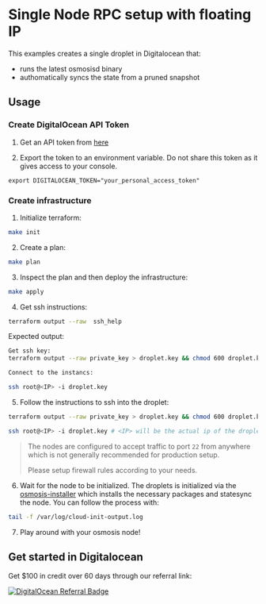 # Single Node RPC setup with floating IP

This examples creates a single droplet in Digitalocean that:

- runs the latest osmosisd binary
- authomatically syncs the state from a pruned snapshot

## Usage

### Create DigitalOcean API Token

1. Get an API token from [here](https://cloud.digitalocean.com/account/api)

2. Export the token to an environment variable. Do not share this token as it gives access to your console.

```
export DIGITALOCEAN_TOKEN="your_personal_access_token"
```

### Create infrastructure

1. Initialize terraform:

```bash
make init
```

2. Create a plan:

```bash
make plan
```

3. Inspect the plan and then deploy the infrastructure:

```bash
make apply
```

4. Get ssh instructions:

```bash
terraform output --raw  ssh_help 
```

Expected output:

```bash
Get ssh key:
terraform output --raw private_key > droplet.key && chmod 600 droplet.key

Connect to the instancs:

ssh root@<IP> -i droplet.key
```

5. Follow the instructions to ssh into the droplet:

```bash
terraform output --raw private_key > droplet.key && chmod 600 droplet.key

ssh root@<IP> -i droplet.key # <IP> will be the actual ip of the droplet
```

> The nodes are configured to accept traffic to port `22` from anywhere which is not
> generally recommended for production setup.
>
> Please setup firewall rules according to your needs.

6. Wait for the node to be initialized. The droplets is initialized via the [osmosis-installer](https://github.com/osmosis-labs/osmosis-installer) which installs the necessary packages and statesync the node. You can follow the process with:

```bash
tail -f /var/log/cloud-init-output.log
```

7. Play around with your osmosis node!

## Get started in Digitalocean

Get $100 in credit over 60 days through our referral link:

[![DigitalOcean Referral Badge](https://web-platforms.sfo2.digitaloceanspaces.com/WWW/Badge%203.svg)](https://www.digitalocean.com/?refcode=f6e2bb0e0af7&utm_campaign=Referral_Invite&utm_medium=Referral_Program&utm_source=badge)
